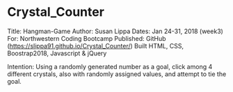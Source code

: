 # Crystal_Counter
Title: Hangman-Game
Author: Susan Lippa
Dates:  Jan 24-31, 2018 (week3)
For:  Northwestern Coding Bootcamp
Published: GitHub (https://slippa91.github.io/Crystal_Counter/)
Built HTML, CSS, Boostrap2018, Javascript & jQuery

Intention: Using a randomly generated number as a goal, click among 4 different crystals, also with randomly assigned values, and attempt to tie the goal. 